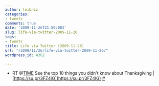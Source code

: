 ```yaml
---
author: leibniz
categories:
- tweets
comments: true
date: '2009-11-26T21:59:00Z'
slug: life-via-twitter-2009-11-26
tags:
- tweets
title: Life via Twitter (2009-11-26)
url: "/2009/11/26/life-via-twitter-2009-11-26/"
wordpress_id: 4302

---
```

* RT @[TIME](https://twitter.com/TIME) See the top 10 things you didn't know about Thanksgiving | [https://su.pr/3FZ4IG](https://su.pr/3FZ4IG) [#](https://twitter.com/leibniz/statuses/6091031206)


